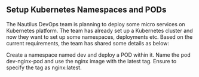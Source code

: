 ## Setup Kubernetes Namespaces and PODs

The Nautilus DevOps team is planning to deploy some micro services on Kubernetes platform. The team has already set up a Kubernetes cluster and now they want to set up some namespaces, deployments etc. Based on the current requirements, the team has shared some details as below:


Create a namespace named dev and deploy a POD within it. Name the pod dev-nginx-pod and use the nginx image with the latest tag. Ensure to specify the tag as nginx:latest.